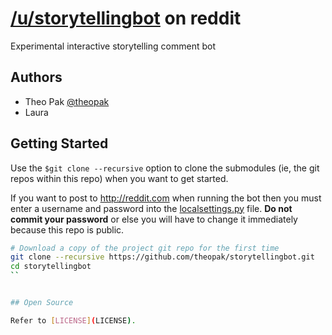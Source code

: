 # [/u/storytellingbot](http://www.reddit.com/u/storytellingbot) on reddit

Experimental interactive storytelling comment bot


## Authors

- Theo Pak [@theopak](http://github.com/theopak)
- Laura


## Getting Started

Use the `$git clone --recursive` option to clone the submodules (ie, the git repos within this repo) when you want to get started.

If you want to post to http://reddit.com when running the bot then you must enter a username and password into the [localsettings.py](localsettings.py) file. **Do not commit your password** or else you will have to change it immediately because this repo is public.

```sh
# Download a copy of the project git repo for the first time
git clone --recursive https://github.com/theopak/storytellingbot.git
cd storytellingbot
``


## Open Source

Refer to [LICENSE](LICENSE).